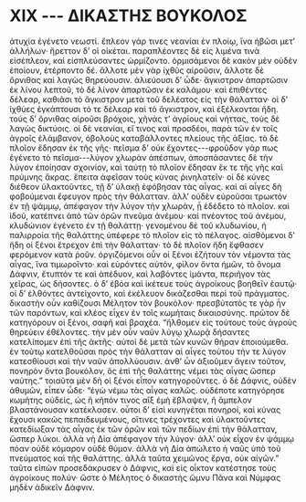 
# XIX --- ΔΙΚΑΣΤΗΣ ΒΟΥΚΟΛΟΣ

ἀτυχία ἐγένετο νεωστί. ἔπλεον γάρ τινες νεανίαι
ἐν πλοίῳ, ἵνα ἡβῶσι μετ’ ἀλλήλων· ἤρεττον δ’ οἱ
οἰκέται. παραπλέοντες δὲ εἰς λιμένα τινὰ εἰσέπλεον,
καὶ εἰσπλεύσαντες ὡρμίζοντο. ὁρμισάμενοι δὲ κακὸν
μὲν οὐδὲν ἐποίουν, ἐτέρποντο δέ. ἄλλοτε μὲν γὰρ
ἰχθῦς αἱροῦσιν, ἄλλοτε δὲ ὄρνιθας καὶ λαγὼς
θηρεύουσιν. ἁλιεύουσι δ’ ὧδε· ἄγκιστρον ἀπαρτῶσιν
ἐκ λίνου λεπτοῦ, τὸ δὲ λίνον ἀπαρτῶσιν ἐκ καλάμου·
καὶ ἐπιθέντες δέλεαρ, καθιᾶσι τὸ ἄγκιστρον μετὰ τοῦ
δελέατος εἰς τὴν θάλατταν· οἱ δ’ ἰχθύες ἐγκάπτουσι
τό τε δέλεαρ καὶ τὸ ἄγκιστρον, καὶ ἐξέλκονται ἤδη.
τοὺς δ’ ὄρνιθας αἱροῦσι βρόχοις, χῆνάς τ’ ἀγρίους καὶ
νήττας, τοὺς δὲ λαγὼς δικτύοις. οἱ δὲ νεανίαι, εἴ τινος 
καὶ προσδέοι, παρὰ τῶν ἐν τοῖς ἀγροῖς ἐλάμβανον,
ὀβολοὺς καταβάλλοντες πλείους τῆς ἀξίας. τὸ δὲ
πλοῖον ἔδησαν ἐκ τῆς γῆς· πεῖσμα δ’ οὐκ ἔχοντες---φροῦδον
γάρ πως ἐγένετο τὸ πεῖσμα---λύγον χλωρὰν
ἀπέσπων, ἀποσπάσαντες δὲ τὴν λύγον ἐποίησαν
σχοινίον, καὶ ταύτῃ τὸ πλοῖον ἔδησαν ἔκ τε τῆς γῆς
καὶ πρύμνης ἄκρας. ἔπειτα ἀφεῖσαν τοὺς κύνας
ῥινηλατεῖν· οἱ δὲ κύνες διέθεον ὑλακτοῦντες, τῇ δ’
ὑλακῇ ἐφόβησαν τὰς αἶγας. καὶ αἱ αἶγες δὴ φοβούμεναι
ἔφευγον πρὸς τὴν θάλατταν. ἀλλ’ οὐδὲν
εὑροῦσαι τρωκτὸν ἐν τῇ ψάμμῳ, ἀπέφαγον τὴν λύγον
τὴν χλωράν, ᾗ ἐδέδετο τὸ πλοῖον.
καὶ ἰδού, κατέπνει ἀπὸ τῶν ὀρῶν πνεῦμα ἀνέμου·
καὶ πνέοντος τοῦ ἀνέμου, κλυδώνιον ἐγένετο ἐν τῇ
θαλάττῃ· γενομένου δὲ τοῦ κλυδωνίου, ἡ παλιρροία
τῆς θαλάττης ὑπέφερε τὸ πλοῖον εἰς τὸ πέλαγος.
αἰσθόμενοι δ’ ἤδη οἱ ξένοι ἔτρεχον ἐπὶ τὴν
θάλατταν· τὸ δὲ πλοῖον ἤδη ἔφθασεν φερόμενον κατὰ
ῥοῦν. ὀργιζόμενοι οὖν οἱ ξένοι ἐζήτουν τὸν νέμοντα
τὰς αἶγας, ἵνα τιμωροῖντο· καὶ εὑρόντες αὐτόν, φίλον
ὄντα ἡμῶν, τὸ ὄνομα Δάφνιν, ἔτυπτόν τε καὶ ἀπέδυον,
καὶ λαβόντες ἱμάντα, περιῆγον τὰς χεῖρας, ὡς
δήσοντες. ὁ δ’ ἐβόα καὶ ἱκέτευε τοὺς ἀγροίκους
βοηθεῖν ἑαυτῷ· οἱ δ’ ἐλθόντες ἀντείχοντο, καὶ ἐκέλευον
δικάζεσθαι περὶ τοῦ πράγματος.
δικαστὴν οὖν καθίζουσι Μέλητον τὸν βουκόλον·
πρεσβύτατός τε γὰρ ἦν τῶν παρόντων, καὶ κλέος
εἶχεν ἐν τοῖς κωμήταις δικαιοσύνης. πρῶτον δὲ
κατηγόρουν οἱ ξένοι, σαφῆ καὶ βραχέα. “ἤλθομεν
εἰς τούτους τοὺς ἀγροὺς θηρεύειν ἐθέλοντες. τὴν μὲν
οὖν ναῦν λύγῳ χλωρᾷ δήσαντες κατελίπομεν ἐπὶ τῆς
ἀκτῆς· αὐτοὶ δὲ μετὰ τῶν κυνῶν θήραν ἐποιούμεθα.
ἐν τούτῳ κατελθοῦσαι πρὸς τὴν θάλατταν αἱ αἶγες
τούτου τήν τε λύγον κατεσθίουσι καὶ τὴν ναῦν 
ἀπολλύουσιν. ἀνθ’ ὧν ἀξιοῦμεν ἄγειν τοῦτον, πονηρὸν
ὄντα βουκόλον, ὃς ἐπὶ τῆς θαλάττης νέμει τὰς αἶγας
ὥσπερ ναύτης.”
τοιαῦτα μὲν δὴ οἱ ξένοι εἶπον κατηγοροῦντες. ὁ
δὲ Δάφνις, οὐδὲν ἀθυμῶν, εἶπεν ὧδε· “ἐγὼ νέμω
τὰς αἶγας καλῶς. οὐδέποτε κατηγόρησε κωμήτης
οὐδείς, ὡς ἢ κῆπόν τινος αἲξ ἐμὴ ἔβλαψεν, ἢ
ἄμπελον βλαστάνουσαν κατέκλασεν. οὗτοι δ’ εἰσὶ
κυνηγέται πονηροί, καὶ κύνας ἔχουσι κακῶς πεπαιδευμένους,
οἵτινες τρέχοντες καὶ ὑλακτοῦντες κατεδίωξαν
τὰς αἶγας ἐκ τῶν ὀρῶν καὶ τῶν πεδίων ἐπὶ τὴν
θάλατταν, ὥσπερ λύκοι. ἀλλὰ νὴ Δία ἀπέφαγον τὴν
λύγον· ἀλλ’ οὐκ εἶχον ἐν ψάμμῳ πόαν οὐδὲ κόμαρον
οὐδὲ θύμον. ἀλλὰ νὴ Δία ἀπώλετο ἡ ναῦς ὑπὸ τοῦ
πνεύματος καὶ τῆς θαλάττης. ἀλλὰ ταῦτα χειμῶνος
ἔργα, οὐκ αἰγῶν.”
ταῦτα εἰπὼν προσεδάκρυσεν ὁ Δάφνις, καὶ εἰς
οἶκτον κατέστησε τοὺς ἀγροίκους πολύν· ὥστε ὁ
Μέλητος ὁ δικαστὴς ὤμνυ Πᾶνα καὶ Νύμφας μηδὲν
ἀδικεῖν Δάφνιν.

